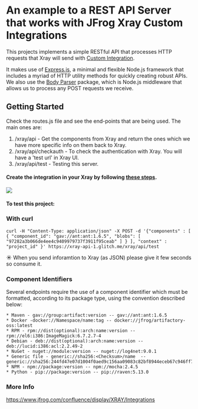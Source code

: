 # An example to a REST API Server that works with JFrog Xray Custom Integrations

This projects implements a simple RESTful API that processes HTTP requests that Xray will send with [Custom Integration](https://www.jfrog.com/confluence/display/XRAY/Integrations).

It makes use of [Express.js](http://expressjs.com/), a minimal and flexible Node.js framework that includes a myriad of HTTP utility methods for quickly creating robust APIs. We also use the [Body Parser](https://github.com/expressjs/body-parser) package, which is Node.js middleware that allows us to process any POST requests we receive.

## Getting Started

Check the routes.js file and see the end-points that are being used.
The main ones are:
1. /xray/api - Get the components from Xray and return the ones which we have more specific info on them back to Xray. 
2. /xray/api/checkauth - To check the authentication with Xray. You will have a 'test url' in Xray UI.
3. /xray/api/test - Testing this server.

#### Create the integration in your Xray by following [these steps](https://www.jfrog.com/confluence/display/XRAY/Integrations#Integrations-AddingaCustomIntegration).
![](https://www.jfrog.com/confluence/download/attachments/54986625/CustomProvider.jpg?version=1&modificationDate=1491408622000&api=v2)

#### To test this project:

### With curl

```
curl -H "Content-Type: application/json" -X POST -d '{"components" : [ { "component_id": "gav://ant:ant:1.6.5", "blobs": [ "97282a3b066de4ee4c9409979737f3911f95ceab" ] } ], "context" : "project_id" }' https://xray-api-1.glitch.me/xray/api/test
```

☀️ When you send inforamtion to Xray (as JSON) please give it few seconds so consume it.

### Component Identifiers
Several endpoints require the use of a component identifier which must be formatted, according to its package type, using the convention described below:

```
* Maven - gav://group:artifact:version -- gav://ant:ant:1.6.5
* Docker -docker://Namespace/name:tag -- docker://jfrog/artifactory-oss:latest
* RPM - rpm://dist(optional):arch:name:version -- rpm://el6:i386:ImageMagick:6.7.2.7-4
* Debian - deb://dist(optional):arch:name:version -- deb://lucid:i386:acl:2.2.49-2
* NuGet - nuget://module:version -- nuget://log4net:9.0.1
* Generic file - generic://sha256:<Checksum>/name  -- generic://sha256:244fd47e07d1004f0aed9c156aa09083c82bf8944eceb67c946ff7430510a77b/foo.jar
* NPM - npm://package:version -- npm://mocha:2.4.5
* Python - pip://package:version -- pip://raven:5.13.0
```

### More Info
https://www.jfrog.com/confluence/display/XRAY/Integrations
